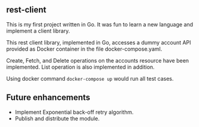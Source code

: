 ## rest-client
This is my first project written in Go. It was fun to learn a new language and implement a client library.

This rest client library, implemented in Go, accesses a dummy account API provided as Docker container in the file docker-compose.yaml.

Create, Fetch, and Delete operations on the accounts resource have been implemented. List operation is also implemented in addition.

Using docker command `docker-compose up` would run all test cases.

## Future enhancements
* Implement Exponential back-off retry algorithm.
* Publish and distribute the module.
